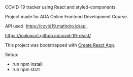 COVID-19 tracker using React and styled-components.

Project made for ADA Online Frontend Development Course. 

API used: https://covid19.mathdro.id/api.

https://malumart.github.io/covid-19-react/


This project was bootstrapped with [Create React App](https://github.com/facebook/create-react-app).

Setup:

- run npm install
- run npm start
